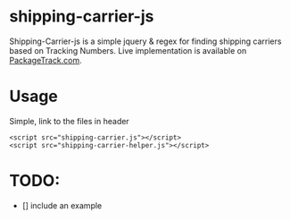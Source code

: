# shipping-carrier-js
Shipping-Carrier-js is a simple jquery & regex for finding shipping carriers based on Tracking Numbers. Live implementation is available on [PackageTrack.com](https://packagetrack.com/). 

# Usage
Simple, link to the files in header


```
<script src="shipping-carrier.js"></script>
<script src="shipping-carrier-helper.js"></script>
```

# TODO: 

- [] include an example

